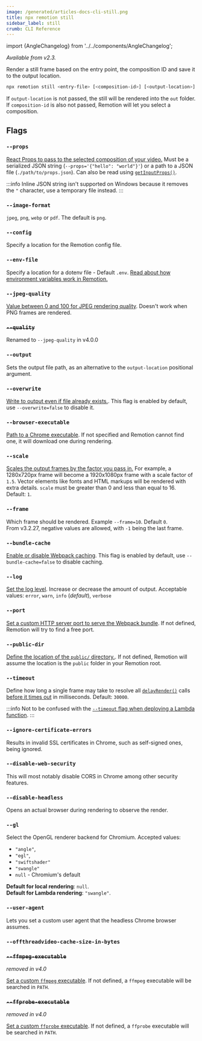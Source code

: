 ```yaml
---
image: /generated/articles-docs-cli-still.png
title: npx remotion still
sidebar_label: still
crumb: CLI Reference
---
```


import {AngleChangelog} from '../../components/AngleChangelog';

_Available from v2.3._

Render a still frame based on the entry point, the composition ID and save it to the output location.

```bash
npx remotion still <entry-file> [<composition-id>] [<output-location>]
```

If `output-location` is not passed, the still will be rendered into the `out` folder.  
If `composition-id` is also not passed, Remotion will let you select a composition.

## Flags

### `--props`

[React Props to pass to the selected composition of your video.](/docs/parameterized-rendering#passing-input-props-in-the-cli) Must be a serialized JSON string (`--props='{"hello": "world"}'`) or a path to a JSON file (`./path/to/props.json`). Can also be read using [`getInputProps()`](/docs/get-input-props).

:::info
Inline JSON string isn't supported on Windows because it removes the `"` character, use a temporary file instead.
:::

### `--image-format`

`jpeg`, `png`, `webp` or `pdf`. The default is `png`.

### `--config`

Specify a location for the Remotion config file.

### `--env-file`

Specify a location for a dotenv file - Default `.env`. [Read about how environment variables work in Remotion.](/docs/env-variables)

### `--jpeg-quality` <AvailableFrom v="4.0.0" />

[Value between 0 and 100 for JPEG rendering quality](/docs/config#setjpegquality). Doesn't work when PNG frames are rendered.

### ~~`--quality`~~ <AvailableFrom v="1.4.0" />

Renamed to `--jpeg-quality` in v4.0.0

### `--output` <AvailableFrom v="4.0.0" />

Sets the output file path, as an alternative to the `output-location` positional argument.

### `--overwrite`

[Write to output even if file already exists.](/docs/config#setoverwriteoutput). This flag is enabled by default, use `--overwrite=false` to disable it.

### `--browser-executable`

[Path to a Chrome executable](/docs/config#setbrowserexecutable). If not specified and Remotion cannot find one, it will download one during rendering.

### `--scale`

[Scales the output frames by the factor you pass in.](/docs/scaling) For example, a 1280x720px frame will become a 1920x1080px frame with a scale factor of `1.5`. Vector elements like fonts and HTML markups will be rendered with extra details. `scale` must be greater than 0 and less than equal to 16. Default: `1`.

### `--frame`

Which frame should be rendered. Example `--frame=10`. Default `0`.  
From v3.2.27, negative values are allowed, with `-1` being the last frame.

### `--bundle-cache`

[Enable or disable Webpack caching](/docs/config#setcachingenabled). This flag is enabled by default, use `--bundle-cache=false` to disable caching.

### `--log`

[Set the log level](/docs/config#setlevel). Increase or decrease the amount of output. Acceptable values: `error`, `warn`, `info` (_default_), `verbose`

### `--port`

[Set a custom HTTP server port to serve the Webpack bundle](/docs/config#setPort). If not defined, Remotion will try to find a free port.

### `--public-dir`<AvailableFrom v="3.2.13" />

[Define the location of the `public/` directory.](/docs/config#setpublicdir). If not defined, Remotion will assume the location is the `public` folder in your Remotion root.

### `--timeout`

Define how long a single frame may take to resolve all [`delayRender()`](/docs/delay-render) calls [before it times out](/docs/timeout) in milliseconds. Default: `30000`.

:::info
Not to be confused with the [`--timeout` flag when deploying a Lambda function](/docs/lambda/cli/functions#--timeout).
:::

### `--ignore-certificate-errors`<AvailableFrom v="2.6.5" />

Results in invalid SSL certificates in Chrome, such as self-signed ones, being ignored.

### `--disable-web-security`<AvailableFrom v="2.6.5" />

This will most notably disable CORS in Chrome among other security features.

### `--disable-headless`<AvailableFrom v="2.6.5" />

Opens an actual browser during rendering to observe the render.

### `--gl`

<AngleChangelog />

Select the OpenGL renderer backend for Chromium.
Accepted values:

- `"angle"`,
- `"egl"`,
- `"swiftshader"`
- `"swangle"`
- `null` - Chromium's default

**Default for local rendering**: `null`.  
**Default for Lambda rendering**: `"swangle"`.

### `--user-agent`<AvailableFrom v="3.3.83"/>

Lets you set a custom user agent that the headless Chrome browser assumes.

### `--offthreadvideo-cache-size-in-bytes`<AvailableFrom v="4.0.23"/>

<Options id="offthreadvideo-cache-size-in-bytes" />

### ~~`--ffmpeg-executable`~~

_removed in v4.0_

[Set a custom `ffmpeg` executable](/docs/config#setFfmpegExecutable). If not defined, a `ffmpeg` executable will be searched in `PATH`.

### ~~`--ffprobe-executable`~~

_removed in v4.0_

[Set a custom `ffprobe` executable](/docs/config#setFfprobeExecutable). If not defined, a `ffprobe` executable will be searched in `PATH`.

